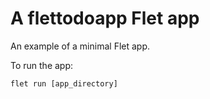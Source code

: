 # A flettodoapp Flet app

An example of a minimal Flet app.

To run the app:

```
flet run [app_directory]
```
